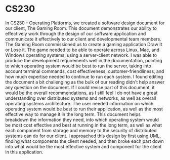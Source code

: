 # CS230

In CS230 - Operating Platforms, we created a software design document for our client, The Gaming Room.
This document demonstrates our ability to effectively work through the design of our software application and communicate it effectively to our client and developmental team members.
The Gaming Room commissioned us to create a gaming application Draw It or Lose it. The game needed to be able to operate across Linux, Mac, and Windows operating systems, using a server-client network. I was able to produce the development requirements well in the documentation, pointing to which operating system would be best to run the server, taking into account terminal commands, cost effectiveness, customer-friendliness, and how much expertise needed to continue to run each system. I found editing the document a bit challenging as the bulk of our reading didn't help answer any question on the document. If I could revise part of this document, it would be the overall recommendations, as I still feel I do not have a great understanding over distributed systems and networks, as well as overall operating systems architecture. 
The user needed information on which operating system would be best to run their application, as well as the most effective way to manage it in the long term. This document helps breakdown the information they need, into which operating system would be most cost effective and best at running in the long term, as well as what each component from storage and memory to the security of distributed systems can do for our client.
I approached this design by first using UML, finding what components the client needed, and then broke each part down into what would be the most effective system and component for the client in this application. 
